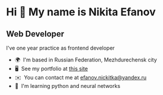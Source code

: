 <!--
**EfanovNikita/EfanovNikita** is a ✨ _special_ ✨ repository because its `README.md` (this file) appears on your GitHub profile.

Here are some ideas to get you started:

- 🔭 I’m currently working on ...
- 🌱 I’m currently learning ...
- 👯 I’m looking to collaborate on ...
- 🤔 I’m looking for help with ...
- 💬 Ask me about ...
- 📫 How to reach me: ...
- 😄 Pronouns: ...
- ⚡ Fun fact: ...
-->

Hi 👋 My name is Nikita Efanov
==============================

Web Developer
-------------

I've one year practice as frontend developer

*   🌍  I'm based in Russian Federation, Mezhdurechensk city
*   🖥️  See my portfolio at [this site](http://efanovnikita.gitlab.io/portfolio-astro)
*   ✉️  You can contact me at [efanov.nickitka@yandex.ru](mailto:efanov.nickitka@yandex.ru)
*   🧠  I'm learning python and neural networks
